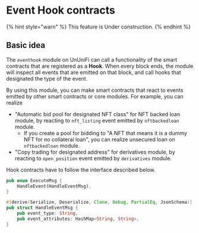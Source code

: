 # Event Hook contracts

{% hint style="warn" %}
This feature is Under construction.
{% endhint %}

## Basic idea

The `eventhook` module on UnUniFi can call a functionality of the smart contracts that are registered as a **Hook**.
When every block ends, the module will inspect all events that are emitted on that block, and call hooks that designated the type of the event.

By using this module, you can make smart contracts that react to events emitted by other smart contracts or core modules.
For example, you can realize

- "Automatic bid pool for designated NFT class" for NFT backed loan module, by reacting to `nft_listing` event emitted by `nftbackedloan` module.
  - If you create a pool for bidding to "A NFT that means it is a dummy NFT for no collateral loan", you can realize unsecured loan on `nftbackedloan` module.
- "Copy trading for designated address" for derivatives module, by reacting to `open_position` event emitted by `derivatives` module.

Hook contracts have to follow the interface described below.

```rust
pub enum ExecuteMsg {
    HandleEvent(HandleEventMsg),
}

#[derive(Serialize, Deserialize, Clone, Debug, PartialEq, JsonSchema)]
pub struct HandleEventMsg {
    pub event_type: String,
    pub event_attributes: HashMap<String, String>,
}
```
